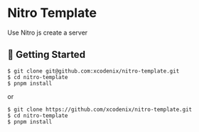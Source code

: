# Nitro Template

Use Nitro js create a server

## <a name="getting-started">🚀 Getting Started</a>

```shell
$ git clone git@github.com:xcodenix/nitro-template.git
$ cd nitro-template
$ pnpm install
```

or

```shell
$ git clone https://github.com/xcodenix/nitro-template.git
$ cd nitro-template
$ pnpm install
```
